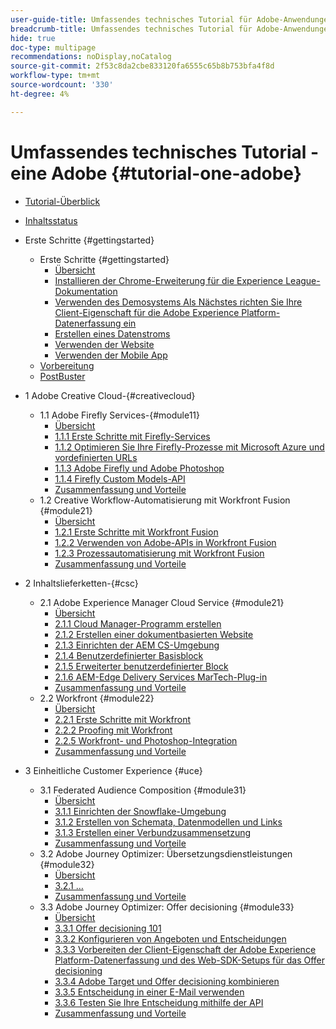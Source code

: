 ```yaml
---
user-guide-title: Umfassendes technisches Tutorial für Adobe-Anwendungen, von Creative Cloud bis Experience Cloud
breadcrumb-title: Umfassendes technisches Tutorial für Adobe-Anwendungen, von Creative Cloud bis Experience Cloud
hide: true
doc-type: multipage
recommendations: noDisplay,noCatalog
source-git-commit: 2f53c8da2cbe833120fa6555c65b8b753bfa4f8d
workflow-type: tm+mt
source-wordcount: '330'
ht-degree: 4%

---
```



# Umfassendes technisches Tutorial - eine Adobe {#tutorial-one-adobe}

+ [Tutorial-Überblick](/help/tutorial-one-adobe/overview.md)
+ [Inhaltsstatus](/help/tutorial-one-adobe/status.md)

+ Erste Schritte {#gettingstarted}
   + Erste Schritte {#gettingstarted}
      + [Übersicht](/help/tutorial-one-adobe/modules/getting-started/gettingstarted/getting-started.md)
      + [Installieren der Chrome-Erweiterung für die Experience League-Dokumentation](/help/tutorial-one-adobe/modules/getting-started/gettingstarted/ex1.md)
      + [Verwenden des Demosystems Als Nächstes richten Sie Ihre Client-Eigenschaft für die Adobe Experience Platform-Datenerfassung ein](/help/tutorial-one-adobe/modules/getting-started/gettingstarted/ex2.md)
      + [Erstellen eines Datenstroms](/help/tutorial-one-adobe/modules/getting-started/gettingstarted/ex3.md)
      + [Verwenden der Website](/help/tutorial-one-adobe/modules/getting-started/gettingstarted/ex4.md)
      + [Verwenden der Mobile App](/help/tutorial-one-adobe/modules/getting-started/gettingstarted/ex5.md)
   + [Vorbereitung](/help/tutorial-one-adobe/prework.md)
   + [PostBuster](/help/tutorial-one-adobe/postbuster.md)

+ 1 Adobe Creative Cloud-{#creativecloud}
   + 1.1 Adobe Firefly Services-{#module11}
      + [Übersicht](/help/tutorial-one-adobe/modules/creative-cloud/module1.1/firefly-services.md)
      + [1.1.1 Erste Schritte mit Firefly-Services](/help/tutorial-one-adobe/modules/creative-cloud/module1.1/ex1.md)
      + [1.1.2 Optimieren Sie Ihre Firefly-Prozesse mit Microsoft Azure und vordefinierten URLs](/help/tutorial-one-adobe/modules/creative-cloud/module1.1/ex2.md)
      + [1.1.3 Adobe Firefly und Adobe Photoshop](/help/tutorial-one-adobe/modules/creative-cloud/module1.1/ex3.md)
      + [1.1.4 Firefly Custom Models-API](/help/tutorial-one-adobe/modules/creative-cloud/module1.1/ex4.md)
      + [Zusammenfassung und Vorteile](/help/tutorial-one-adobe/modules/creative-cloud/module1.1/summary.md)
   + 1.2 Creative Workflow-Automatisierung mit Workfront Fusion {#module21}
      + [Übersicht](/help/tutorial-one-adobe/modules/creative-cloud/module1.2/automation.md)
      + [1.2.1 Erste Schritte mit Workfront Fusion](/help/tutorial-one-adobe/modules/creative-cloud/module1.2/ex1.md)
      + [1.2.2 Verwenden von Adobe-APIs in Workfront Fusion](/help/tutorial-one-adobe/modules/creative-cloud/module1.2/ex2.md)
      + [1.2.3 Prozessautomatisierung mit Workfront Fusion](/help/tutorial-one-adobe/modules/creative-cloud/module1.2/ex3.md)
      + [Zusammenfassung und Vorteile](/help/tutorial-one-adobe/modules/creative-cloud/module1.2/summary.md)

+ 2 Inhaltslieferketten-{#csc}
   + 2.1 Adobe Experience Manager Cloud Service {#module21}
      + [Übersicht](/help/tutorial-one-adobe/modules/csc/module2.1/aemcs.md)
      + [2.1.1 Cloud Manager-Programm erstellen](/help/tutorial-one-adobe/modules/csc/module2.1/ex1.md)
      + [2.1.2 Erstellen einer dokumentbasierten Website](/help/tutorial-one-adobe/modules/csc/module2.1/ex2.md)
      + [2.1.3 Einrichten der AEM CS-Umgebung](/help/tutorial-one-adobe/modules/csc/module2.1/ex3.md)
      + [2.1.4 Benutzerdefinierter Basisblock](/help/tutorial-one-adobe/modules/csc/module2.1/ex4.md)
      + [2.1.5 Erweiterter benutzerdefinierter Block](/help/tutorial-one-adobe/modules/csc/module2.1/ex5.md)
      + [2.1.6 AEM-Edge Delivery Services MarTech-Plug-in](/help/tutorial-one-adobe/modules/csc/module2.1/ex6.md)
      + [Zusammenfassung und Vorteile](/help/tutorial-one-adobe/modules/csc/module2.1/summary.md)
   + 2.2 Workfront {#module22}
      + [Übersicht](/help/tutorial-one-adobe/modules/csc/module2.2/workfront.md)
      + [2.2.1 Erste Schritte mit Workfront](/help/tutorial-one-adobe/modules/csc/module2.2/ex1.md)
      + [2.2.2 Proofing mit Workfront](/help/tutorial-one-adobe/modules/csc/module2.2/ex2.md)
      + [2.2.5 Workfront- und Photoshop-Integration](/help/tutorial-one-adobe/modules/csc/module2.2/ex5.md)
      + [Zusammenfassung und Vorteile](/help/tutorial-one-adobe/modules/csc/module2.2/summary.md)

+ 3 Einheitliche Customer Experience {#uce}
   + 3.1 Federated Audience Composition {#module31}
      + [Übersicht](/help/tutorial-one-adobe/modules/uce/module3.1/fac.md)
      + [3.1.1 Einrichten der Snowflake-Umgebung](/help/tutorial-one-adobe/modules/uce/module3.1/ex1.md)
      + [3.1.2 Erstellen von Schemata, Datenmodellen und Links](/help/tutorial-one-adobe/modules/uce/module3.1/ex2.md)
      + [3.1.3 Erstellen einer Verbundzusammensetzung](/help/tutorial-one-adobe/modules/uce/module3.1/ex3.md)
      + [Zusammenfassung und Vorteile](/help/tutorial-one-adobe/modules/uce/module3.1/summary.md)
   + 3.2 Adobe Journey Optimizer: Übersetzungsdienstleistungen {#module32}
      + [Übersicht](/help/tutorial-one-adobe/modules/uce/module3.2/ajotranslationsvcs.md)
      + [3.2.1 …](/help/tutorial-one-adobe/modules/uce/module3.2/ex1.md)
      + [Zusammenfassung und Vorteile](/help/tutorial-one-adobe/modules/uce/module3.2/summary.md)
   + 3.3 Adobe Journey Optimizer: Offer decisioning {#module33}
      + [Übersicht](/help/tutorial-one-adobe/modules/uce/module3.3/offer-decisioning.md)
      + [3.3.1 Offer decisioning 101](/help/tutorial-one-adobe/modules/uce/module3.3/ex1.md)
      + [3.3.2 Konfigurieren von Angeboten und Entscheidungen](/help/tutorial-one-adobe/modules/uce/module3.3/ex2.md)
      + [3.3.3 Vorbereiten der Client-Eigenschaft der Adobe Experience Platform-Datenerfassung und des Web-SDK-Setups für das Offer decisioning](/help/tutorial-one-adobe/modules/uce/module3.3/ex3.md)
      + [3.3.4 Adobe Target und Offer decisioning kombinieren](/help/tutorial-one-adobe/modules/uce/module3.3/ex4.md)
      + [3.3.5 Entscheidung in einer E-Mail verwenden](/help/tutorial-one-adobe/modules/uce/module3.3/ex5.md)
      + [3.3.6 Testen Sie Ihre Entscheidung mithilfe der API](/help/tutorial-one-adobe/modules/uce/module3.3/ex6.md)
      + [Zusammenfassung und Vorteile](/help/tutorial-one-adobe/modules/uce/module3.3/summary.md)

